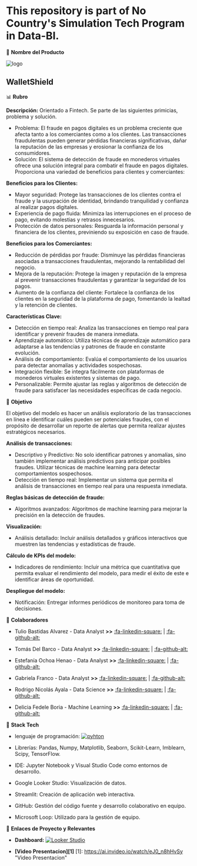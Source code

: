 # This repository is part of No Country's Simulation Tech Program in Data-BI.

💎 **Nombre del Producto**

![logo](https://github.com/tuliobast/c18-80-t-data-bi/blob/bce473aad9ef225737fb7397cb829494f7ffeab1/WS.png)

## WalletShield

📊 **Rubro**


**Descripción:** Orientado a Fintech. Se parte de las siguientes primicias, problema y solución.

- Problema: El fraude en pagos digitales es un problema creciente que afecta tanto a los comerciantes como a los clientes. Las transacciones fraudulentas pueden generar pérdidas financieras significativas, dañar la reputación de las empresas y erosionar la confianza de los consumidores.
- Solución: El sistema de detección de fraude en monederos virtuales ofrece una solución integral para combatir el fraude en pagos digitales. Proporciona una variedad de beneficios para clientes y comerciantes:


**Beneficios para los Clientes:**

- Mayor seguridad: Protege las transacciones de los clientes contra el fraude y la usurpación de identidad, brindando tranquilidad y confianza al realizar pagos digitales.
- Experiencia de pago fluida: Minimiza las interrupciones en el proceso de pago, evitando molestias y retrasos innecesarios.
- Protección de datos personales: Resguarda la información personal y financiera de los clientes, previniendo su exposición en caso de fraude.

**Beneficios para los Comerciantes:**

- Reducción de pérdidas por fraude: Disminuye las pérdidas financieras asociadas a transacciones fraudulentas, mejorando la rentabilidad del negocio.
- Mejora de la reputación: Protege la imagen y reputación de la empresa al prevenir transacciones fraudulentas y garantizar la seguridad de los pagos.
- Aumento de la confianza del cliente: Fortalece la confianza de los clientes en la seguridad de la plataforma de pago, fomentando la lealtad y la retención de clientes.

**Características Clave:**

- Detección en tiempo real: Analiza las transacciones en tiempo real para identificar y prevenir fraudes de manera inmediata.
- Aprendizaje automático: Utiliza técnicas de aprendizaje automático para adaptarse a las tendencias y patrones de fraude en constante evolución.
- Análisis de comportamiento: Evalúa el comportamiento de los usuarios para detectar anomalías y actividades sospechosas.
- Integración flexible: Se integra fácilmente con plataformas de monederos virtuales existentes y sistemas de pago.
- Personalizable: Permite ajustar las reglas y algoritmos de detección de fraude para satisfacer las necesidades específicas de cada negocio.


🎯 **Objetivo**


El objetivo del modelo es hacer un análisis exploratorio de las transacciones en línea e identificar cuáles pueden ser potenciales fraudes, con el propósito de desarrollar un reporte de alertas que permita realizar ajustes estratégicos necesarios.

**Análisis de transacciones:**

- Descriptivo y Predictivo: No solo identificar patrones y anomalías, sino también implementar análisis predictivos para anticipar posibles fraudes. Utilizar técnicas de machine learning para detectar comportamientos sospechosos.
- Detección en tiempo real: Implementar un sistema que permita el análisis de transacciones en tiempo real para una respuesta inmediata.

**Reglas básicas de detección de fraude:**

- Algoritmos avanzados: Algoritmos de machine learning para mejorar la precisión en la detección de fraudes.

**Visualización:**

- Análisis detallado: Incluir análisis detallados y gráficos interactivos que muestren las tendencias y estadísticas de fraude.

**Cálculo de KPIs del modelo:**

- Indicadores de rendimiento: Incluir una métrica que cuantitativa que permita evaluar el rendimiento del modelo, para medir el éxito de este e identificar áreas de oportunidad.

**Despliegue del modelo:**

- Notificación: Entregar informes periódicos de monitoreo para toma de decisiones.


🧩 **Colaboradores**


- Tulio Bastidas Alvarez - Data Analyst **>>** [:fa-linkedin-square:](https://www.linkedin.com/in/tulio-bastidas-alvarez/) | [:fa-github-alt:](https://github.com/tuliobast/)

- Tomás Del Barco - Data Analyst **>>**  [:fa-linkedin-square:](https://www.linkedin.com/in/tomás-del-barco-b74337229/) | [:fa-github-alt:](https://github.com/tDelbarco/)

- Estefanía Ochoa Henao - Data Analyst **>>** [:fa-linkedin-square:](https://www.linkedin.com/in/estefania-ochoa-henao/) | [:fa-github-alt:](https://github.com/Estefa8a/)

- Gabriela Franco - Data Analyst **>>** [:fa-linkedin-square:](https://www.linkedin.com/in/gabyfranco/) | [:fa-github-alt:](https://github.com/gabyfrancom/)

- Rodrigo Nicolás Ayala - Data Science **>>** [:fa-linkedin-square:](https://www.linkedin.com/in/arodrigonicolas/) | [:fa-github-alt:](https://github.com/RodriNico2206/)

- Delicia Fedele Boria - Machine Learning **>>** [:fa-linkedin-square:](https://www.linkedin.com/in/deliciafedeleboria/) | [:fa-github-alt:](https://github.com/defedeleboria/)


🤖 **Stack Tech**

- lenguaje de programación: [![pyhton](https://camo.githubusercontent.com/1518666201c8733ac9ac29e685fbbbca54f7e2cf51cde0ab155ac05e53af59f4/68747470733a2f2f696d672e736869656c64732e696f2f62616467652f507974686f6e2d332e31302b2d79656c6c6f773f7374796c653d666f722d7468652d6261646765266c6f676f3d707974686f6e266c6f676f436f6c6f723d7768697465266c6162656c436f6c6f723d313031303130 "python")](https://www.python.org/)
  
- Librerías: Pandas, Numpy, Matplotlib, Seaborn, Scikit-Learn, Imblearn, Scipy, TensorFlow.
  
- IDE: Jupyter Notebook y Visual Studio Code como entornos de desarrollo.
  
- Google Looker Studio: Visualización de datos.
  
- Streamlit: Creación de aplicación web interactiva.
  
- GitHub: Gestión del código fuente y desarrollo colaborativo en equipo.
  
- Microsoft Loop: Utilizado para la gestión de equipo.

🔗 **Enlaces de Proyecto y Relevantes**

- **Dashboard:**
 [![Looker Studio](https://agenciaseo.eu/wp-content/uploads/2023/09/logo-looker-studio.jpg "Looker Studio")](https://lookerstudio.google.com/u/0/reporting/b78bfac4-b284-4ac3-b22c-e1086978fc2e/page/p_nu82h9i7hd?s=lz3KD2H-o48)
 
- **[Video Presentacion][1]**
[1]: https://ai.invideo.io/watch/eJ0_n8hHvSy "Video Presentacion"
